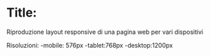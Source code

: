 Title:
===
Riproduzione layout responsive di una pagina web per vari dispositivi

Risoluzioni:
-mobile: 576px
-tablet:768px
-desktop:1200px